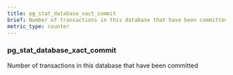 ```yaml
---
title: pg_stat_database_xact_commit
brief: Number of transactions in this database that have been committed
metric_type: counter
---
```

### pg_stat_database_xact_commit

Number of transactions in this database that have been committed